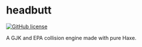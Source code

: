 # headbutt

[![GitHub license](https://img.shields.io/badge/license-Apache%202-blue.svg?style=flat-square)](https://raw.githubusercontent.com/FuzzyWuzzie/headbutt/master/LICENSE)

A GJK and EPA collision engine made with pure Haxe.
